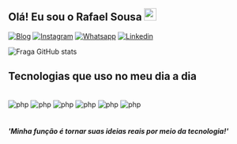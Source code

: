 ## Olá! Eu sou o Rafael Sousa <img src="https://media.giphy.com/media/hvRJCLFzcasrR4ia7z/giphy.gif" width="25px">

[![Blog](https://img.shields.io/website?label=rafaelpage.rf.gd&style=for-the-badge&url=https://rafaelpage.rf.gd/)](https://rafaelpage.rf.gd/)
[![Instagram](https://img.shields.io/badge/Instagram-E4405F?style=for-the-badge&logo=instagram&logoColor=white)](https://instagram.com/rafinhas21)
[![Whatsapp](https://img.shields.io/badge/WhatsApp-25D366?style=for-the-badge&logo=whatsapp&logoColor=white)](https://api.whatsapp.com/send?phone=5561994346828)
[![Linkedin](https://img.shields.io/badge/LinkedIn-0077B5?style=for-the-badge&logo=linkedin&logoColor=white)](https://www.linkedin.com/in/rafael-silva-sousa-3a6413216/)

![Fraga GitHub stats](https://github-readme-stats.vercel.app/api?username=RafaDevGit&show_icons=true&theme=gruvbox&count_private=true)

## Tecnologias que uso no meu dia a dia
<div style="display: inline_block"><br>
   <img align="center" alt="php" src="https://img.shields.io/badge/PHP-777BB4?style=for-the-badge&logo=php&logoColor=white">

   <img align="center" alt="php" src="https://img.shields.io/badge/HTML5-E34F26?style=for-the-badge&logo=html5&logoColor=white">

   <img align="center" alt="php" src="https://img.shields.io/badge/CSS3-1572B6?style=for-the-badge&logo=css3&logoColor=white">

   <img align="center" alt="php" src="https://img.shields.io/badge/JavaScript-323330?style=for-the-badge&logo=javascript&logoColor=F7DF1E">

   <img align="center" alt="php" src="https://img.shields.io/badge/jQuery-0769AD?style=for-the-badge&logo=jquery&logoColor=white">

   <img align="center" alt="php" src="https://img.shields.io/badge/MySQL-00000F?style=for-the-badge&logo=mysql&logoColor=white">
   <br>
   <br>
</div>

#### _'Minha função é tornar suas ideias reais por meio da tecnologia!'_
